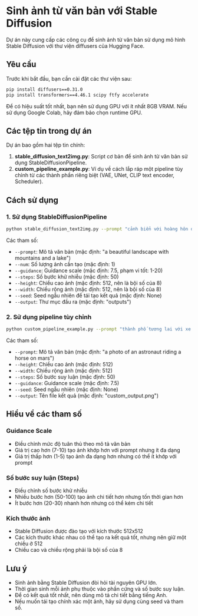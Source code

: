 # Sinh ảnh từ văn bản với Stable Diffusion

Dự án này cung cấp các công cụ để sinh ảnh từ văn bản sử dụng mô hình Stable Diffusion với thư viện diffusers của Hugging Face.

## Yêu cầu

Trước khi bắt đầu, bạn cần cài đặt các thư viện sau:

```bash
pip install diffusers==0.31.0
pip install transformers==4.46.1 scipy ftfy accelerate
```

Để có hiệu suất tốt nhất, bạn nên sử dụng GPU với ít nhất 8GB VRAM. Nếu sử dụng Google Colab, hãy đảm bảo chọn runtime GPU.

## Các tệp tin trong dự án

Dự án bao gồm hai tệp tin chính:

1. **stable_diffusion_text2img.py**: Script cơ bản để sinh ảnh từ văn bản sử dụng StableDiffusionPipeline.
2. **custom_pipeline_example.py**: Ví dụ về cách lắp ráp một pipeline tùy chỉnh từ các thành phần riêng biệt (VAE, UNet, CLIP text encoder, Scheduler).

## Cách sử dụng

### 1. Sử dụng StableDiffusionPipeline

```bash
python stable_diffusion_text2img.py --prompt "cảnh biển với hoàng hôn đẹp" --guidance 7.5 --steps 50
```

Các tham số:
- `--prompt`: Mô tả văn bản (mặc định: "a beautiful landscape with mountains and a lake")
- `--num`: Số lượng ảnh cần tạo (mặc định: 1)
- `--guidance`: Guidance scale (mặc định: 7.5, phạm vi tốt: 1-20)
- `--steps`: Số bước khử nhiễu (mặc định: 50)
- `--height`: Chiều cao ảnh (mặc định: 512, nên là bội số của 8)
- `--width`: Chiều rộng ảnh (mặc định: 512, nên là bội số của 8)
- `--seed`: Seed ngẫu nhiên để tái tạo kết quả (mặc định: None)
- `--output`: Thư mục đầu ra (mặc định: "outputs")

### 2. Sử dụng pipeline tùy chỉnh

```bash
python custom_pipeline_example.py --prompt "thành phố tương lai với xe bay" --guidance 8.0 --steps 50
```

Các tham số:
- `--prompt`: Mô tả văn bản (mặc định: "a photo of an astronaut riding a horse on mars")
- `--height`: Chiều cao ảnh (mặc định: 512)
- `--width`: Chiều rộng ảnh (mặc định: 512)
- `--steps`: Số bước suy luận (mặc định: 50)
- `--guidance`: Guidance scale (mặc định: 7.5)
- `--seed`: Seed ngẫu nhiên (mặc định: None)
- `--output`: Tên file kết quả (mặc định: "custom_output.png")

## Hiểu về các tham số

### Guidance Scale
- Điều chỉnh mức độ tuân thủ theo mô tả văn bản
- Giá trị cao hơn (7-10) tạo ảnh khớp hơn với prompt nhưng ít đa dạng
- Giá trị thấp hơn (1-5) tạo ảnh đa dạng hơn nhưng có thể ít khớp với prompt

### Số bước suy luận (Steps)
- Điều chỉnh số bước khử nhiễu
- Nhiều bước hơn (50-100) tạo ảnh chi tiết hơn nhưng tốn thời gian hơn
- Ít bước hơn (20-30) nhanh hơn nhưng có thể kém chi tiết

### Kích thước ảnh
- Stable Diffusion được đào tạo với kích thước 512x512
- Các kích thước khác nhau có thể tạo ra kết quả tốt, nhưng nên giữ một chiều ở 512
- Chiều cao và chiều rộng phải là bội số của 8

## Lưu ý

- Sinh ảnh bằng Stable Diffusion đòi hỏi tài nguyên GPU lớn.
- Thời gian sinh mỗi ảnh phụ thuộc vào phần cứng và số bước suy luận.
- Để có kết quả tốt nhất, nên dùng mô tả chi tiết bằng tiếng Anh.
- Nếu muốn tái tạo chính xác một ảnh, hãy sử dụng cùng seed và tham số. 